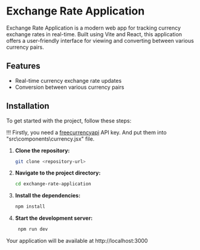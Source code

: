 # Exchange Rate Application

Exchange Rate Application is a modern web app for tracking currency exchange rates in real-time. Built using Vite and React, this application offers a user-friendly interface for viewing and converting between various currency pairs.

## Features

- Real-time currency exchange rate updates
- Conversion between various currency pairs

## Installation

To get started with the project, follow these steps:

!!! Firstly, you need a [freecurrencyapi](https://freecurrencyapi.com) API key. And put them into "src\components\currency.jsx" file.

1. **Clone the repository:**
   ```bash
   git clone <repository-url>

   
2. **Navigate to the project directory:**
   ```bash
   cd exchange-rate-application


3. **Install the dependencies:**
   ```bash
   npm install


4. **Start the development server:**
   ```bash
    npm run dev


Your application will be available at http://localhost:3000
